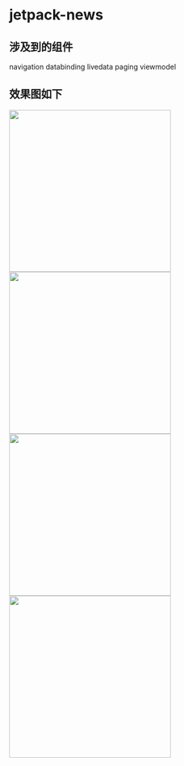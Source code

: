 # jetpack-news
## 涉及到的组件
   navigation
   databinding
   livedata
   paging
   viewmodel
## 效果图如下  
   <img src="https://raw.githubusercontent.com/mazhenming892/jetpack-news/master/screenshot/Screenshot_1590487164.png" width="320"><img src="https://raw.githubusercontent.com/mazhenming892/jetpack-news/master/screenshot/Screenshot_1590487170.png" width="320"><img src="https://raw.githubusercontent.com/mazhenming892/jetpack-news/master/screenshot/Screenshot_1590487180.png" width="320"><img src="https://raw.githubusercontent.com/mazhenming892/jetpack-news/master/screenshot/Screenshot_1590487189.png" width="320">

